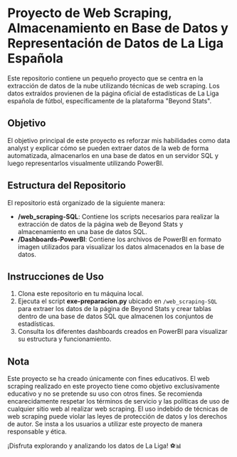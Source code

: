 # Proyecto de Web Scraping, Almacenamiento en Base de Datos y Representación de Datos de La Liga Española

Este repositorio contiene un pequeño proyecto que se centra en la extracción de datos de la nube utilizando técnicas de web scraping. Los datos extraídos provienen de la página oficial de estadísticas de La Liga española de fútbol, específicamente de la plataforma "Beyond Stats".

## Objetivo

El objetivo principal de este proyecto es reforzar mis habilidades como data analyst y explicar cómo se pueden extraer datos de la web de forma automatizada, almacenarlos en una base de datos en un servidor SQL y luego representarlos visualmente utilizando PowerBI.

## Estructura del Repositorio

El repositorio está organizado de la siguiente manera:

- **/web_scraping-SQL**: Contiene los scripts necesarios para realizar la extracción de datos de la página web de Beyond Stats y almacenamiento en una base de datos SQL.
- **/Dashboards-PowerBI**: Contiene los archivos de PowerBI en formato imagen utilizados para visualizar los datos almacenados en la base de datos.

## Instrucciones de Uso

1. Clona este repositorio en tu máquina local.
2. Ejecuta el script **exe-preparacion.py** ubicado en `/web_scraping-SQL` para extraer los datos de la página de Beyond Stats y crear tablas dentro de una base de datos SQL que almacenen los conjuntos de estadísticas.
3. Consulta los diferentes dashboards creados en PowerBI para visualizar su estructura y funcionamiento.

## Nota

Este proyecto se ha creado únicamente con fines educativos. El web scraping realizado en este proyecto tiene como objetivo exclusivamente educativo y no se pretende su uso con otros fines. Se recomienda encarecidamente respetar los términos de servicio y las políticas de uso de cualquier sitio web al realizar web scraping. El uso indebido de técnicas de web scraping puede violar las leyes de protección de datos y los derechos de autor. Se insta a los usuarios a utilizar este proyecto de manera responsable y ética.

¡Disfruta explorando y analizando los datos de La Liga! ⚽️📊
